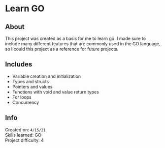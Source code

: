 # Learn GO

## About

This project was created as a basis for me to learn go. I made sure to include many different features that are commonly used in the GO language,
so I could this project as a reference for future projects.

## Includes

- Variable creation and initialization
- Types and structs
- Pointers and values
- Functions with void and value return types
- For loops
- Concurrency

## Info

Created on: `4/15/21`  
Skills learned: GO  
Project difficulty: 4
